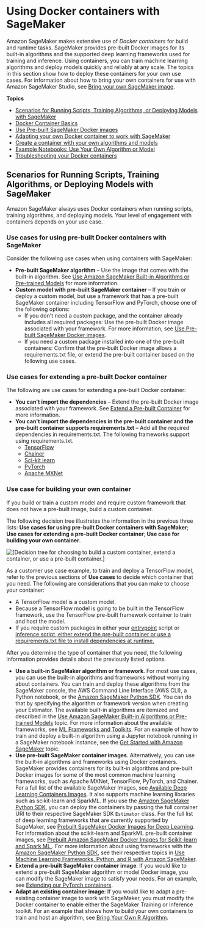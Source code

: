 # Using Docker containers with SageMaker<a name="docker-containers"></a>

Amazon SageMaker makes extensive use of *Docker containers* for build and runtime tasks\. SageMaker provides pre\-built Docker images for its built\-in algorithms and the supported deep learning frameworks used for training and inference\. Using containers, you can train machine learning algorithms and deploy models quickly and reliably at any scale\. The topics in this section show how to deploy these containers for your own use cases\. For information about how to bring your own containers for use with Amazon SageMaker Studio, see [Bring your own SageMaker image](studio-byoi.md)\.

**Topics**
+ [Scenarios for Running Scripts, Training Algorithms, or Deploying Models with SageMaker](#container-scenarios)
+ [Docker Container Basics](docker-basics.md)
+ [Use Pre\-built SageMaker Docker images](docker-containers-prebuilt.md)
+ [Adapting your own Docker container to work with SageMaker](docker-containers-adapt-your-own.md)
+ [Create a container with your own algorithms and models](docker-containers-create.md)
+ [Example Notebooks: Use Your Own Algorithm or Model](docker-containers-notebooks.md)
+ [Troubleshooting your Docker containers](docker-containers-troubleshooting.md)

## Scenarios for Running Scripts, Training Algorithms, or Deploying Models with SageMaker<a name="container-scenarios"></a>

Amazon SageMaker always uses Docker containers when running scripts, training algorithms, and deploying models\. Your level of engagement with containers depends on your use case\. 

### Use cases for using pre\-built Docker containers with SageMaker<a name="container-scenarios-use-prebuilt"></a>

Consider the following use cases when using containers with SageMaker:
+ **Pre\-built SageMaker algorithm** – Use the image that comes with the built\-in algorithm\. See [Use Amazon SageMaker Built\-in Algorithms or Pre\-trained Models](https://docs.aws.amazon.com/sagemaker/latest/dg/algos.html) for more information\.
+ **Custom model with pre\-built SageMaker container** – If you train or deploy a custom model, but use a framework that has a pre\-built SageMaker container including TensorFlow and PyTorch, choose one of the following options:
  + If you don't need a custom package, and the container already includes all required packages: Use the pre\-built Docker image associated with your framework\. For more information, see [Use Pre\-built SageMaker Docker images](docker-containers-prebuilt.md)\.
  + If you need a custom package installed into one of the pre\-built containers: Confirm that the pre\-built Docker image allows a requirements\.txt file, or extend the pre\-built container based on the following use cases\.

### Use cases for extending a pre\-built Docker container<a name="container-scenarios-extend-prebuilt"></a>

The following are use cases for extending a pre\-built Docker container:
+ **You can't import the dependencies** – Extend the pre\-built Docker image associated with your framework\. See [Extend a Pre\-built Container](prebuilt-containers-extend.md) for more information\.
+ **You can't import the dependencies in the pre\-built container and the pre\-built container supports requirements\.txt** – Add all the required dependencies in requirements\.txt\. The following frameworks support using requirements\.txt\.
  + [TensorFlow](https://sagemaker.readthedocs.io/en/v2.18.0/frameworks/tensorflow/using_tf.html)
  + [Chainer](https://sagemaker.readthedocs.io/en/v2.18.0/frameworks/chainer/using_chainer.html?highlight=requirements.txt)
  + [Sci\-kit learn](https://sagemaker.readthedocs.io/en/stable/frameworks/sklearn/using_sklearn.html?highlight=requirements.txt)
  + [PyTorch](https://sagemaker.readthedocs.io/en/v2.18.0/frameworks/pytorch/using_pytorch.html?highlight=requirements.txt)
  + [Apache MXNet](https://sagemaker.readthedocs.io/en/v2.18.0/frameworks/mxnet/using_mxnet.html?highlight=requirements.txt)

### Use case for building your own container<a name="container-scenarios-byoc"></a>

If you build or train a custom model and require custom framework that does not have a pre\-built image, build a custom container\.

The following decision tree illustrates the information in the previous three lists: **Use cases for using pre\-built Docker containers with SageMaker**; **Use cases for extending a pre\-built Docker container**; **Use case for building your own container**\.

![\[Decision tree for choosing to build a custom container, extend a container, or use a pre-built container.\]](http://docs.aws.amazon.com/sagemaker/latest/dg/images/your-algorithm-containers-flowchart-diagram.png)

As a customer use case example, to train and deploy a TensorFlow model, refer to the previous sections of **Use cases** to decide which container that you need\. The following are considerations that you can make to choose your container:
+ A TensorFlow model is a custom model\.
+ Because a TensorFlow model is going to be built in the TensorFlow framework, use the TensorFlow pre\-built framework container to train and host the model\.
+ If you require custom packages in either your [ entrypoint](https://sagemaker.readthedocs.io/en/stable/frameworks/tensorflow/using_tf.html#train-a-model-with-tensorflow) script or [inference script, either extend the pre\-built container or use a requirements\.txt file to install dependencies at runtime\.](https://sagemaker.readthedocs.io/en/stable/frameworks/tensorflow/deploying_tensorflow_serving.html#how-to-implement-the-pre-and-or-post-processing-handler-s)

After you determine the type of container that you need, the following information provides details about the previously listed options\.
+ **Use a built\-in SageMaker algorithm or framework**\. For most use cases, you can use the built\-in algorithms and frameworks without worrying about containers\. You can train and deploy these algorithms from the SageMaker console, the AWS Command Line Interface \(AWS CLI\), a Python notebook, or the [Amazon SageMaker Python SDK](https://sagemaker.readthedocs.io)\. You can do that by specifying the algorithm or framework version when creating your Estimator\. The available built\-in algorithms are itemized and described in the [Use Amazon SageMaker Built\-in Algorithms or Pre\-trained Models](algos.md) topic\. For more information about the available frameworks, see [ML Frameworks and Toolkits](frameworks.md)\. For an example of how to train and deploy a built\-in algorithm using a Jupyter notebook running in a SageMaker notebook instance, see the [Get Started with Amazon SageMaker](gs.md) topic\. 
+ **Use pre\-built SageMaker container images**\. Alternatively, you can use the built\-in algorithms and frameworks using Docker containers\. SageMaker provides containers for its built\-in algorithms and pre\-built Docker images for some of the most common machine learning frameworks, such as Apache MXNet, TensorFlow, PyTorch, and Chainer\. For a full list of the available SageMaker Images, see [Available Deep Learning Containers Images](https://github.com/aws/deep-learning-containers/blob/master/available_images.md)\. It also supports machine learning libraries such as scikit\-learn and SparkML\. If you use the [Amazon SageMaker Python SDK](https://sagemaker.readthedocs.io), you can deploy the containers by passing the full container URI to their respective SageMaker SDK `Estimator` class\. For the full list of deep learning frameworks that are currently supported by SageMaker, see [Prebuilt SageMaker Docker Images for Deep Learning](pre-built-containers-frameworks-deep-learning.md)\. For information about the scikit\-learn and SparkML pre\-built container images, see [Prebuilt Amazon SageMaker Docker Images for Scikit\-learn and Spark ML ](pre-built-docker-containers-scikit-learn-spark.md)\. For more information about using frameworks with the [Amazon SageMaker Python SDK](https://sagemaker.readthedocs.io), see their respective topics in [Use Machine Learning Frameworks, Python, and R with Amazon SageMaker](frameworks.md)\.
+ **Extend a pre\-built SageMaker container image**\. If you would like to extend a pre\-built SageMaker algorithm or model Docker image, you can modify the SageMaker image to satisfy your needs\. For an example, see [Extending our PyTorch containers](https://sagemaker-examples.readthedocs.io/en/latest/advanced_functionality/pytorch_extending_our_containers/pytorch_extending_our_containers.html)\. 
+ **Adapt an existing container image**: If you would like to adapt a pre\-existing container image to work with SageMaker, you must modify the Docker container to enable either the SageMaker Training or Inference toolkit\. For an example that shows how to build your own containers to train and host an algorithm, see [Bring Your Own R Algorithm](https://github.com/aws/amazon-sagemaker-examples/blob/main/advanced_functionality/scikit_bring_your_own/scikit_bring_your_own.ipynb)\.